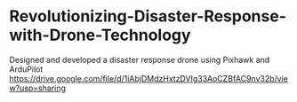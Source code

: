 # Revolutionizing-Disaster-Response-with-Drone-Technology
Designed and developed a disaster response drone using Pixhawk and ArduPilot
https://drive.google.com/file/d/1iAbjDMdzHxtzDVIg33AoCZBfAC9nv32b/view?usp=sharing
